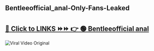 
 ## Bentleeofficial_anal-Only-Fans-Leaked

# <h2><a href="https://clipsfans.com/Bentleeofficial_anal&ref=git">🔗 Click to LINKS ⏩⏩ 👉 🟢 Bentleeofficial anal </a></h2>

<a href="https://clipsfans.com/Bentleeofficial_anal&ref=git" rel="nofollow" data-target="animated-image.originalLink"><img src="https://i.ibb.co.com/xMMVF88/686577567.gif" alt="Viral Video Original" style="max-width: 100%; display: inline-block;" data-target="animated-image.originalImage"></a>
